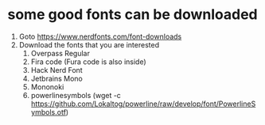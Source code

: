 # some good fonts can be downloaded

1. Goto https://www.nerdfonts.com/font-downloads
2. Download the fonts that you are interested
   1. Overpass Regular
   2. Fira code (Fura code is also inside)
   3. Hack Nerd Font
   4. Jetbrains Mono
   5. Mononoki
   6. powerlinesymbols (wget -c https://github.com/Lokaltog/powerline/raw/develop/font/PowerlineSymbols.otf)
